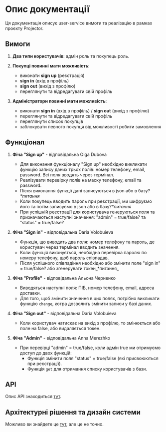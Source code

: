 # Опис документації

Ця документація описує user-service вимоги та реалізацію в рамках проєкту Projector.

## Вимоги

1. **Два типи користувачів**: адмін роль та покупець роль.
2. **Покупці повинні мати можливість**:
   - виконати **sign up** (реєстрація)
   - **sign in** (вхід в профіль)
   - **sign out** (вихід з профілю)
   - переглянути та відредагувати свій профіль

3. **Адміністратори повинні мати можливість**:
   - виконати **sign in** (вхід в профіль) / **sign out** (вихід з профілю)
   - переглянути та відредагувати свій профіль
   - переглянути список покупців
   - заблокувати певного покупця від можливості робити замовлення

## Функціонал

1. **Фіча "Sign up"** - відповідальна Olga Dubova
   - Для виконання функціоналу "Sign up" необхідно викликати функцію запису даних трьох полів: номер телефону, email, password. Всі поля вводять через термінал.
   - Реалізувати перевірку полів на маску телефону, email та password.
   - Після виконання функції дані записуються в json або в базу?_*питання_
   - Коли покупець вводить пароль при реєстрації, ми шифруємо його та потім записуємо в json або в базу?_*питання_
   - При успішній реєстрації для користувача генеруються поля та призначаються наступні значення: "admin" = true/false? та "status" = true/false?

2. **Фіча "Sign in"** - відповідальна Daria Volobuieva
   - Функція, що виводить два поля: номер телефону та пароль, де користувач через термінал вводить значення.
   - Коли функція виконується, необхідна перевірка паролю по номеру телефону, щоб пароль співпадав.
   - Після успішного співпадіння необхідно або змінити поле "sign in" = true/false? або згенерувати токен_*питання_

3. **Фіча "Profile"** - відповідальна Альона Черненко
   - Виводяться наступні поля: ПІБ, номер телефону, email, адреса доставки. 
   - Для того, щоб змінити значення в цих полях, потрібно викликати функцію `change`, котра дозволить змінити записи у базі даних.

4. **Фіча "Sign out"** - відповідальна Daria Volobuieva
   - Коли користувач натискає на вихід з профілю, то змінюється або поле на false, або видаляється токен.

5. **Фіча "Admin"** - відповідальна Anna Merezhko
   - При перевірці "admin" = true/false, коли адмін true ми отримуємо доступ до двох функцій:
     - Функція змінити поля "status" = true/false (які присвоюються при реєстрації).
     - Функція `get` для отримання списку користувачів з бази.

## API

Опис API знаходиться [тут](docs/api.md).

## Архітектурні рішення та дизайн системи

Можливо ви знайдете це [тут](docs/design.md), але це не точно.
